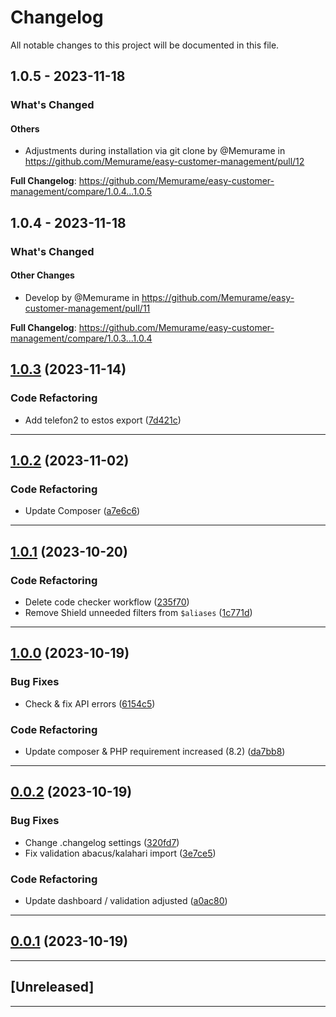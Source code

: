 <!--- BEGIN HEADER -->
# Changelog

All notable changes to this project will be documented in this file.

<!--- END HEADER -->
## 1.0.5 - 2023-11-18

<!-- Release notes generated using configuration in .github/release.yml at main -->
### What's Changed

#### Others

- Adjustments during installation via git clone by @Memurame in https://github.com/Memurame/easy-customer-management/pull/12

**Full Changelog**: https://github.com/Memurame/easy-customer-management/compare/1.0.4...1.0.5

## 1.0.4 - 2023-11-18

<!-- Release notes generated using configuration in .github/release.yml at main -->
### What's Changed

#### Other Changes

- Develop by @Memurame in https://github.com/Memurame/easy-customer-management/pull/11

**Full Changelog**: https://github.com/Memurame/easy-customer-management/compare/1.0.3...1.0.4

## [1.0.3](https://github.com/Memurame/easy-customer-management/compare/v1.0.2...v1.0.3) (2023-11-14)

### Code Refactoring

- Add telefon2 to estos export ([7d421c](https://github.com/Memurame/easy-customer-management/commit/7d421cdf68d4a395fe29a71a602cf3ee90417d9f))


---

## [1.0.2](https://github.com/Memurame/easy-customer-management/compare/v1.0.1...v1.0.2) (2023-11-02)

### Code Refactoring

- Update Composer ([a7e6c6](https://github.com/Memurame/easy-customer-management/commit/a7e6c6e9fc711b24f182397db958f8c1b467767f))


---

## [1.0.1](https://github.com/Memurame/easy-customer-management/compare/v1.0.0...v1.0.1) (2023-10-20)

### Code Refactoring

- Delete code checker workflow ([235f70](https://github.com/Memurame/easy-customer-management/commit/235f701026a8edf34137767ea441926e3df0587a))
- Remove Shield unneeded filters from `$aliases` ([1c771d](https://github.com/Memurame/easy-customer-management/commit/1c771d3aa9b4f642cdc1f9cf4c8eab4e09ef3529))


---

## [1.0.0](https://github.com/Memurame/easy-customer-management/compare/v0.0.2...v1.0.0) (2023-10-19)

### Bug Fixes

- Check & fix API errors ([6154c5](https://github.com/Memurame/easy-customer-management/commit/6154c5093f498da08e89b8c172b738c104133f7b))

### Code Refactoring

- Update composer & PHP requirement increased (8.2) ([da7bb8](https://github.com/Memurame/easy-customer-management/commit/da7bb835d5bec317f3aab3327da5fc687a95ff27))


---

## [0.0.2](https://github.com/Memurame/easy-customer-management/compare/v0.0.1...v0.0.2) (2023-10-19)

### Bug Fixes

- Change .changelog settings ([320fd7](https://github.com/Memurame/easy-customer-management/commit/320fd7d5eae8fc0683e38bd21c17f53eda042d65))
- Fix validation abacus/kalahari import ([3e7ce5](https://github.com/Memurame/easy-customer-management/commit/3e7ce5c7081ae2c098d3e8dc276d0598525325d0))

### Code Refactoring

- Update dashboard / validation adjusted ([a0ac80](https://github.com/Memurame/easy-customer-management/commit/a0ac804b43e62ff1d74acc3f89a91c4bdba01d9b))


---

## [0.0.1](https://github.com/Memurame/easy-customer-management/compare/0.0.0...v0.0.1) (2023-10-19)


---

## [Unreleased]


---

